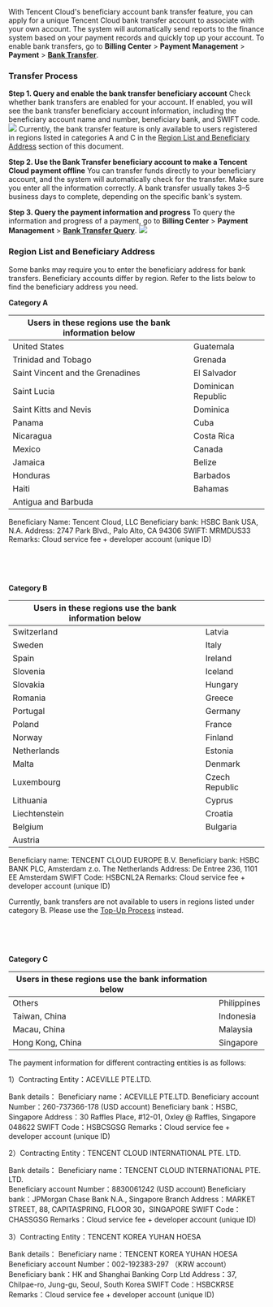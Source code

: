 With Tencent Cloud's beneficiary account bank transfer feature, you can apply for a unique Tencent Cloud bank transfer account to associate with your own account. The system will automatically send reports to the finance system based on your payment records and quickly top up your account. To enable bank transfers, go to **Billing Center** > **Payment Management** > **Payment** > **[Bank Transfer](https://console.tencentcloud.com/expense/recharge)**.

### Transfer Process
**Step 1. Query and enable the bank transfer beneficiary account**
Check whether bank transfers are enabled for your account. If enabled, you will see the bank transfer beneficiary account information, including the beneficiary account name and number, beneficiary bank, and SWIFT code.
![](https://main.qcloudimg.com/raw/e82eae0a3c87101a6170dabfa8869e0a.png)
Currently, the bank transfer feature is only available to users registered in regions listed in categories A and C in the [Region List and Beneficiary Address](#Region-List-and-Beneficiary-Address) section of this document.

**Step 2. Use the Bank Transfer beneficiary account to make a Tencent Cloud payment offline**
You can transfer funds directly to your beneficiary account, and the system will automatically check for the transfer. Make sure you enter all the information correctly.
A bank transfer usually takes 3–5 business days to complete, depending on the specific bank's system.

**Step 3. Query the payment information and progress**
To query the information and progress of a payment, go to **Billing Center** > **Payment Management** > **[Bank Transfer Query](https://console.cloud.tencent.com/expense/payment/transfer)**.
![](https://main.qcloudimg.com/raw/ac511d34324359d3ef2914d6477fbdb4.png)


### Region List and Beneficiary Address
Some banks may require you to enter the beneficiary address for bank transfers. Beneficiary accounts differ by region. Refer to the lists below to find the beneficiary address you need.

 
**Category A**

| Users in these regions use the bank information below |  |
|---------|---------|
| United States | Guatemala |
| Trinidad and Tobago | Grenada |
| Saint Vincent and the Grenadines | El Salvador |
| Saint Lucia | Dominican Republic |
| Saint Kitts and Nevis | Dominica |
| Panama | Cuba |
| Nicaragua | Costa Rica|
| Mexico | Canada |
| Jamaica | Belize|
| Honduras | Barbados|
| Haiti | Bahamas |
| Antigua and Barbuda | |

Beneficiary Name: Tencent Cloud, LLC
Beneficiary bank: HSBC Bank USA, N.A.
Address: 2747 Park Blvd., Palo Alto, CA 94306
SWIFT: MRMDUS33
Remarks: Cloud service fee + developer account (unique ID)

<br />
<br />
<br />
 

**Category B**

| Users in these regions use the bank information below |  | 
|---------|---------|
| Switzerland | Latvia |
| Sweden | Italy |
| Spain | Ireland |
| Slovenia | Iceland |
| Slovakia | Hungary |
| Romania | Greece |
| Portugal | Germany |
| Poland | France |
| Norway | Finland |
| Netherlands | Estonia |
| Malta | Denmark |
| Luxembourg | Czech Republic |
| Lithuania | Cyprus |
| Liechtenstein | Croatia |
| Belgium | Bulgaria |
| Austria |  

Beneficiary name: TENCENT CLOUD EUROPE B.V. 
Beneficiary bank: HSBC BANK PLC, Amsterdam z.o. The Netherlands
Address: De Entree 236, 1101 EE Amsterdam 
SWIFT Code: HSBCNL2A
Remarks: Cloud service fee + developer account (unique ID)

Currently, bank transfers are not available to users in regions listed under category B. Please use the [Top-Up Process](https://intl.cloud.tencent.com/document/product/555/11319?lang=en&pg=) instead.

<br />
<br />
<br />
 

**Category C**

| Users in these regions use the bank information below|  |
|---------|---------|
| Others | Philippines |
| Taiwan, China | Indonesia |
| Macau, China | Malaysia |
| Hong Kong, China | Singapore |

The payment information for different contracting entities is as follows:

1）Contracting Entity：ACEVILLE PTE.LTD.

Bank details：
Beneficiary name：ACEVILLE PTE.LTD.
Beneficiary account Number：260-737366-178 (USD account)
Beneficiary bank：HSBC, Singapore
Address：30 Raffles Place, #12-01, Oxley @ Raffles, Singapore 048622
SWIFT Code：HSBCSGSG
Remarks：Cloud service fee + developer account (unique ID)

2）Contracting Entity：TENCENT CLOUD INTERNATIONAL PTE. LTD.

Bank details：
Beneficiary name：TENCENT CLOUD INTERNATIONAL PTE. LTD.   
Beneficiary account Number：8830061242  (USD account)
Beneficiary bank：JPMorgan Chase Bank N.A., Singapore Branch
Address：MARKET STREET, 88, CAPITASPRING, FLOOR 30，SINGAPORE
SWIFT Code：CHASSGSG
Remarks：Cloud service fee + developer account (unique ID)

3）Contracting Entity：TENCENT KOREA YUHAN HOESA

Bank details：
Beneficiary name：TENCENT KOREA YUHAN HOESA
Beneficiary account Number：002-192383-297 （KRW account）
Beneficiary bank：HK and Shanghai Banking Corp Ltd
Address：37, Chilpae-ro, Jung-gu, Seoul, South Korea
SWIFT Code：HSBCKRSE
Remarks：Cloud service fee + developer account (unique ID)
